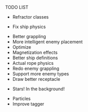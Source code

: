 TODO LIST
- Refractor classes
+ Fix ship physics
- Better grappling
- More intelligent enemy placement
- Optimize
- Magnetization effects
- Better ship definitions
- Actual rope physics
- Redo enemy grappling
- Support more enemy types
- Draw better receptacle
+ Stars! In the background!
- Particles
- Improve tagger